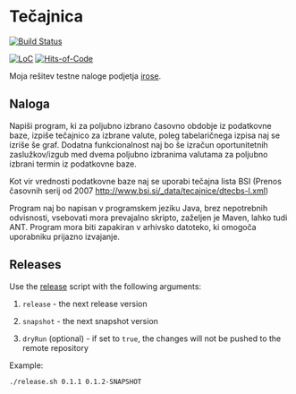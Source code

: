# Tečajnica

[![Build Status](https://travis-ci.com/Glusk/tecajnica.svg?branch=master)](https://travis-ci.com/Glusk/tecajnica)

[![LoC](https://tokei.rs/b1/github/glusk/tecajnica)](https://github.com/Glusk/tecajnica)
[![Hits-of-Code](https://hitsofcode.com/github/glusk/tecajnica?branch=master)](https://hitsofcode.com/view/github/glusk/tecajnica?branch=master)

Moja rešitev testne naloge podjetja [irose](https://www.i-rose.si/).

## Naloga

Napiši program, ki za poljubno izbrano časovno obdobje iz podatkovne baze, izpiše tečajnico za izbrane valute, poleg tabelaričnega izpisa naj se izriše še graf.
Dodatna funkcionalnost naj bo še izračun oportunitetnih zaslužkov/izgub med dvema poljubno izbranima valutama za poljubno izbrani termin iz podatkovne baze.

Kot vir vrednosti podatkovne baze naj se uporabi tečajna lista BSI (Prenos časovnih serij od 2007 http://www.bsi.si/_data/tecajnice/dtecbs-l.xml)

Program naj bo napisan v programskem jeziku Java, brez nepotrebnih odvisnosti, vsebovati mora prevajalno skripto, zaželjen je Maven, lahko tudi ANT. Program mora biti zapakiran v arhivsko datoteko, ki omogoča uporabniku prijazno izvajanje.

## Releases

Use the [release](./release.sh) script with the following arguments:

1.  `release` - the next release version

2.  `snapshot` - the next snapshot version

3.  `dryRun` (optional) - if set to `true`, the changes will not be pushed
   to the remote repository

Example:

``` bash
./release.sh 0.1.1 0.1.2-SNAPSHOT
```
